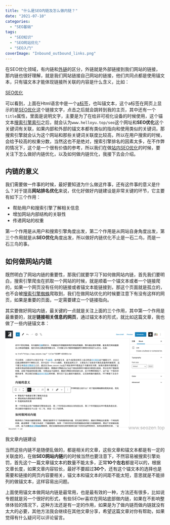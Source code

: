```yaml
---
title: "什么是SEO内链及怎么做内链？"
date: "2021-07-10"
categories: 
  - "SEO基础"
tags: 
  - "SEO知识"
  - "SEO网站优化"
  - "SEO入门"
coverImage: "Inbound_outbound_links.png"
---
```


在SEO优化领域，有内链和[外链](https://www.helloyu.top/seo/website-external-links/)的区分，外链就是外部链接到我们网站的链接，那内链也很好理解，就是我们网站链接自己网站的链接，他们共同点都是使用锚文本，只有锚文本才能体现链接所关联的内容是什么含义，比如：

<a href="https://www.helloyu.top/seo/" title="我">SEO优化</a>

可以看到，上面在Html语言中是一个[a标签](https://www.helloyu.top/seo/anchor-tag-title-seo/)，也叫锚文本，这个a标签在网页上显示的是[SEO优化](https://www.helloyu.top/seo)这个链接文字，点击之后就会跳转到我的主页，其中还有一个`title`属性，里面是说明文字，主要是为了在给非可视化设备的时候使用，这个锚文本[搜索引擎索引](https://www.helloyu.top/seo/seo-tutorial-moz-serial-2021-search-engine-first/)之后，就会认为`www.helloyu.top/seo`这个网址和**SEO优化**这个关键词有关联，如果内部和外部的锚文本都有类似的指向和使用类似的关键词，那搜索引擎就会认为这个网站和那些关键词关联度比较高，所以在用户搜索的时候，会给予较高的权重分数，当然这也不是绝对，搜索引擎排名的因素太多，在不作弊的情况下，这个是一个很有价值的参考，所以我们在做[站内SEO优化](https://www.helloyu.top/seo/seo-tutorial-moz-serial-2021-on-page/)的时候，要关注下怎么做好内链优化，以及如何做内链优化，我接下去会介绍。

## 内链的意义

我们需要做一件事的时候，最好要知道为什么做这件事，还有这件事的意义是什么？对于提高**网站排名优化**来说，优化好做好内链建设是非常关键的环节，它主要有如下三个作用：

- 帮助用户和搜索引擎了解相关信息
- 增加网站内部结构的关联性
- 传递网站的权重

第一个作用是从用户和搜索引擎角度出发，第二个作用是从网站自身角度出发，第三个作用就是从**SEO优化**角度出发，所以做好内链优化不止是一石二鸟，而是一石三鸟的事。

## 如何做网站内链

既然明白了网站内链的重要性，那我们就要学习下如何做网站内链，首先我们要明白，搜索引擎爬虫在抓取一个网站的时候，就是顺着一个锚文本或者一个链接爬的，如果一个网页没有任何的链接或者锚文本能链接到，那这个页面就是孤立的，也不会被[搜索引擎蜘蛛](https://www.helloyu.top/seo/search-engine/)爬取到，我们在做网站优化的时候要注意下有没有这样的网页，如果是重要的页面，一定需要建立一个链接指向。

其实要做好网站内链，最关键的一点就是关注上面的三个作用，其中第一个作用是最重要的，就是**链接相关信息的网页**，通过锚文本的形式，就比如这篇文章，我也做了一些内链锚文本：

![SEOZEN-internal-link-build](images/SEOZEN-internal-link-build-1024x640.png)

我文章内链建设

当然这些内链不是随便乱做的，都是相关的文章，这些文章和锚文本都是有一定的关联度的，在做**SEO网站内链**的的时候当然也要注意下，不然容易被搜索引擎处罚，首先这个一篇文章锚文本的数量不能太多，正常**10个左右**都是可以的，根据文章长度，如果文章内容较长，最好不要超过**30个**，还有这个锚文本的选择也是需要和链接的网页内容要相关，锚文本和锚文本的间距不能太短，意思就是不能排列的做锚文本，这样容易出问题。

上面使用锚文本做网站内链是最常用，也是最有效的一种，方法还有很多，比如说专题就是另一个很好的形式，有些SEOer喜欢在网站底部做内链，如果在不影响整体体验的情况下，这种方法还是有一定的作用，如果是为了做内链而做内链就没有太大的必要，其他方法我会继续在其他文章分享，希望这篇文章对你有帮助，如果觉得有什么疑问可以评论留言。
